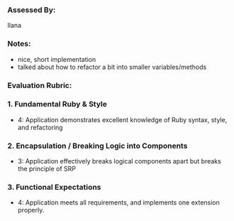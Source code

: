 ### Assessed By:
Ilana 

### Notes:
- nice, short implementation 
- talked about how to refactor a bit into smaller variables/methods

### Evaluation Rubric:

### 1. Fundamental Ruby & Style

* 4:  Application demonstrates excellent knowledge of Ruby syntax, style, and refactoring

### 2. Encapsulation / Breaking Logic into Components

* 3: Application effectively breaks logical components apart but breaks the principle of SRP

### 3. Functional Expectations

* 4: Application meets all requirements, and implements one extension properly.
